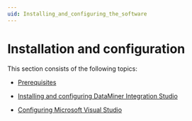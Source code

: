 ```yaml
---
uid: Installing_and_configuring_the_software
---
```


# Installation and configuration

This section consists of the following topics:

- [Prerequisites](xref:Prerequisites)

- [Installing and configuring DataMiner Integration Studio](xref:Installing_and_configuring_DataMiner_Integration_Studio)

- [Configuring Microsoft Visual Studio](xref:Configuring_Microsoft_Visual_Studio)
